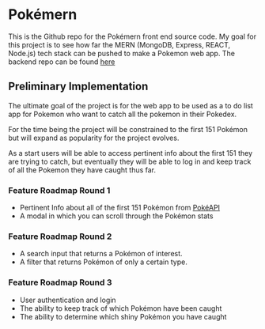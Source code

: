 # Pokémern

This is the Github repo for the Pokémern front end source code.
My goal for this project is to see how far the MERN (MongoDB, Express, REACT, Node.js) tech stack can
be pushed to make a Pokemon web app. The backend repo can be found [here]()

## Preliminary Implementation

The ultimate goal of the project is for the web app to be used as a to do list app for 
Pokemon who want to catch all the pokemon in their Pokedex.

For the time being the project will be constrained to the first 151 Pokémon but
will expand as popularity for the project evolves.

As a start users will be able to access pertinent info about the first 151
they are trying to catch, but eventually they will be able to log in and keep
track of all the Pokemon they have caught thus far.

### Feature Roadmap Round 1

- Pertinent Info about all of the first 151 Pokémon from [PokéAPI](https://pokeapi.co/)
- A modal in which you can scroll through the Pokémon stats

### Feature Roadmap Round 2

- A search input that returns a Pokémon of interest.
- A filter that returns Pokémon of only a certain type.

### Feature Roadmap Round 3
- User authentication and login
- The ability to keep track of which Pokémon have been caught
- The ability to determine which shiny Pokémon you have caught
